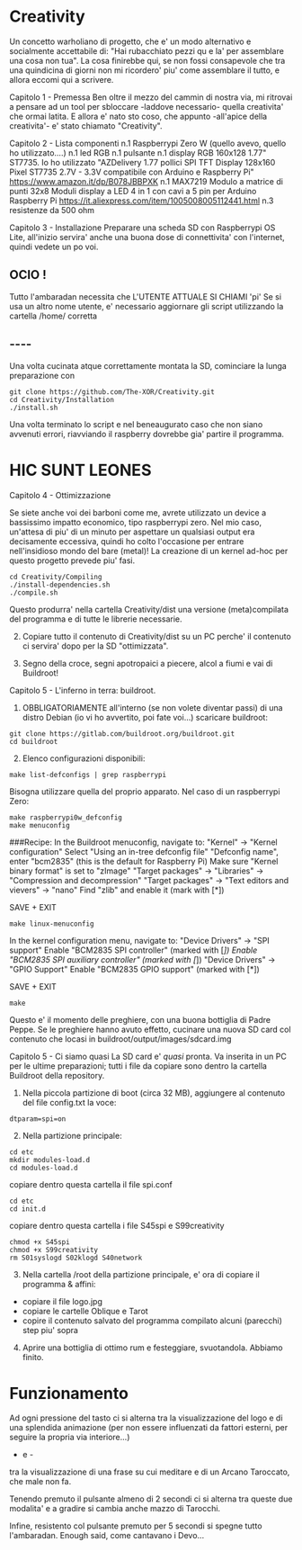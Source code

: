 # Creativity

Un concetto warholiano di progetto, che e' un modo alternativo e socialmente accettabile di:
"Hai rubacchiato pezzi qu e la' per assemblare una cosa non tua".
La cosa finirebbe qui, se non fossi consapevole che tra una quindicina di giorni non mi ricordero'
piu' come assemblare il tutto, e allora eccomi qui a scrivere.

Capitolo 1 - Premessa
Ben oltre il mezzo del cammin di nostra via, mi ritrovai a pensare ad un tool per sbloccare -laddove necessario-
quella creativita' che ormai latita. E allora e' nato sto coso, che appunto -all'apice della creativita'-
e' stato chiamato "Creativity".

Capitolo 2 - Lista componenti
   n.1 Raspberrypi Zero W (quello avevo, quello ho utilizzato....)
   n.1 led RGB
   n.1 pulsante
   n.1 display RGB 160x128 1.77" ST7735. Io ho utilizzato "AZDelivery 1.77 pollici SPI TFT Display 128x160
       Pixel ST7735 2.7V - 3.3V compatibile con Arduino e Raspberry Pi" https://www.amazon.it/dp/B078JBBPXK
   n.1 MAX7219 Modulo a matrice di punti 32x8 Moduli display a LED 4 in 1 con cavi a 5 pin per Arduino 
       Raspberry Pi https://it.aliexpress.com/item/1005008005112441.html
   n.3 resistenze da 500 ohm 

Capitolo 3 - Installazione
Preparare una scheda SD con Raspberrypi OS Lite, all'inizio servira' anche una buona dose di connettivita'
con l'internet, quindi vedete un po voi.
## OCIO !
Tutto l'ambaradan necessita che L'UTENTE ATTUALE SI CHIAMI 'pi'
Se si usa un altro nome utente, e' necessario aggiornare gli script utilizzando la cartella
/home/<nome utente> corretta
## ----

Una volta cucinata atque correttamente montata la SD, cominciare la lunga preparazione con
```
git clone https://github.com/The-XOR/Creativity.git
cd Creativity/Installation
./install.sh
```
Una volta terminato lo script e nel beneaugurato caso che non siano avvenuti errori, riavviando il raspberry
dovrebbe gia' partire il programma. 

# HIC SUNT LEONES
Capitolo 4 - Ottimizzazione

Se siete anche voi dei barboni come me, avrete utilizzato un device a bassissimo impatto economico, tipo raspberrypi zero. Nel mio caso, un'attesa di piu' di un minuto per aspettare un qualsiasi output era decisamente eccessiva, quindi ho colto l'occasione per entrare nell'insidioso mondo del bare (metal)!
La creazione di un kernel ad-hoc per questo progetto prevede piu' fasi.

```
cd Creativity/Compiling
./install-dependencies.sh
./compile.sh
```
Questo produrra' nella cartella Creativity/dist una versione (meta)compilata del programma e di tutte le librerie necessarie. 

2) Copiare tutto il contenuto di Creativity/dist su un PC perche' il contenuto ci servira' dopo per la SD "ottimizzata".

3) Segno della croce, segni apotropaici a piecere, alcol a fiumi e vai di Buildroot!

Capitolo 5 - L'inferno in terra: buildroot.

1) OBBLIGATORIAMENTE all'interno (se non volete diventar passi) di una distro Debian (io vi ho avvertito, poi fate voi...) scaricare buildroot:
```
git clone https://gitlab.com/buildroot.org/buildroot.git
cd buildroot
```

2) Elenco configurazioni disponibili:
```
make list-defconfigs | grep raspberrypi 
```
Bisogna utilizzare quella del proprio apparato. Nel caso di un raspberrypi Zero:
```
make raspberrypi0w_defconfig
make menuconfig
```

###Recipe:
In the Buildroot menuconfig, navigate to:
"Kernel" → "Kernel configuration"
Select "Using an in-tree defconfig file"
"Defconfig name", enter "bcm2835" (this is the default for Raspberry Pi)
Make sure "Kernel binary format" is set to "zImage"
"Target packages" → "Libraries" → "Compression and decompression"
"Target packages" → "Text editors and vievers" → "nano"
Find "zlib" and enable it (mark with [*])

SAVE + EXIT

```
make linux-menuconfig
```
In the kernel configuration menu, navigate to:
"Device Drivers" → "SPI support"
Enable "BCM2835 SPI controller" (marked with [*])
Enable "BCM2835 SPI auxiliary controller" (marked with [*])
"Device Drivers" → "GPIO Support"
Enable "BCM2835 GPIO support" (marked with [*])

SAVE + EXIT

```
make
```
Questo e' il momento delle preghiere, con una buona bottiglia di Padre Peppe.
Se le preghiere hanno avuto effetto, cucinare una nuova SD card col contenuto che locasi in
buildroot/output/images/sdcard.img

Capitolo 5 - Ci siamo quasi
La SD card e' *quasi* pronta. Va inserita in un PC per le ultime preparazioni; tutti i file da copiare sono dentro la cartella Buildroot della repository.
1) Nella piccola partizione di boot (circa 32 MB), aggiungere al contenuto del file config.txt la voce:
```
dtparam=spi=on
```

2) Nella partizione principale:
```
cd etc
mkdir modules-load.d
cd modules-load.d
```
copiare dentro questa cartella il file spi.conf

```
cd etc
cd init.d
```
copiare dentro questa cartella i file S45spi e S99creativity

```
chmod +x S45spi
chmod +x S99creativity
rm S01syslogd S02klogd S40network
```

3) Nella cartella /root della partizione principale, e' ora di copiare il programma & affini:
- copiare il file logo.jpg
- copiare le cartelle Oblique e Tarot
- copire il contenuto salvato del programma compilato alcuni (parecchi) step piu' sopra

4) Aprire una bottiglia di ottimo rum e festeggiare, svuotandola. Abbiamo finito.

# Funzionamento
Ad ogni pressione del tasto ci si alterna tra la visualizzazione del logo e di una splendida animazione
(per non essere influenzati da fattori esterni, per seguire la propria via interiore...)

 - e -

tra la visualizzazione di una frase su cui meditare e di un Arcano Taroccato, che male non fa.

Tenendo premuto il pulsante almeno di 2 secondi ci si alterna tra queste due modalita' e a gradire si cambia
anche mazzo di Tarocchi.

Infine, resistento col pulsante premuto per 5 secondi si spegne tutto l'ambaradan.
Enough said, come cantavano i Devo...
